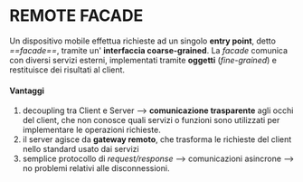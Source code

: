 # REMOTE FACADE

Un dispositivo mobile effettua richieste ad un singolo **entry point**, detto *==facade==*, tramite un' **interfaccia coarse-grained**.
La *facade* comunica con diversi servizi esterni, implementati tramite **oggetti** (*fine-grained*) e restituisce dei risultati al client.

#### Vantaggi
1) decoupling tra Client e Server --> **comunicazione trasparente** agli occhi del client, che non conosce quali servizi o funzioni sono utilizzati per implementare le operazioni richieste.
2) il server agisce da **gateway remoto**, che trasforma le richieste del client nello standard usato dai servizi
3) semplice protocollo di *request/response* --> comunicazioni asincrone --> no problemi relativi alle disconnessioni.